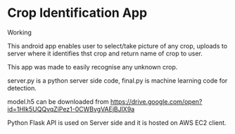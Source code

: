 # Crop Identification App

Working

This android app enables user to select/take picture of any crop, uploads to server where it identifies thst crop and return name of crop to user.

This app was made to easily recognise any unknown crop.

server.py is a python server side code, final.py is machine learning code for detection.

model.h5 can be downloaded from https://drive.google.com/open?id=1HIk5UQQvqZiPez1-0CWBvgVAEjBJlX9a

Python Flask API is used on Server side and it is hosted on AWS EC2 client.
